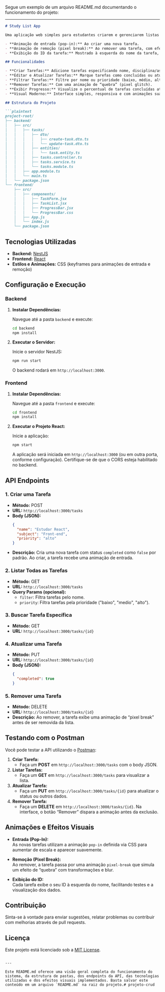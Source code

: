 Segue um exemplo de um arquivo README.md documentando o funcionamento do projeto:

---

```markdown
# Study List App

Uma aplicação web simples para estudantes criarem e gerenciarem listas de estudo. O projeto utiliza **NestJS** no backend e **React** no frontend, com animações para melhorar a experiência do usuário, como:

- **Animação de entrada (pop-in):** Ao criar uma nova tarefa.
- **Animação de remoção (pixel break):** Ao remover uma tarefa, com efeito de “quebra” estilo glitch.
- **Exibição do ID da tarefa:** Mostrado à esquerda do nome da tarefa, facilitando testes e identificação.

## Funcionalidades

- **Criar Tarefas:** Adicione tarefas especificando nome, disciplina/assunto e prioridade.
- **Editar e Atualizar Tarefas:** Marque tarefas como concluídas ou atualize outros dados.
- **Filtrar Tarefas:** Filtre por nome ou prioridade (baixo, médio, alto).
- **Remover Tarefas:** Com uma animação de “quebra” (pixel glitch).
- **Exibir Progresso:** Visualize o percentual de tarefas concluídas através de uma barra de progresso animada.
- **Visual Moderno:** Interface simples, responsiva e com animações suaves.

## Estrutura do Projeto

```plaintext
project-root/
├── backend/
│   ├── src/
│   │   ├── tasks/
│   │   │   ├── dto/
│   │   │   │   ├── create-task.dto.ts
│   │   │   │   └── update-task.dto.ts
│   │   │   ├── entities/
│   │   │   │   └── task.entity.ts
│   │   │   ├── tasks.controller.ts
│   │   │   ├── tasks.service.ts
│   │   │   └── tasks.module.ts
│   │   ├── app.module.ts
│   │   └── main.ts
│   └── package.json
└── frontend/
    ├── src/
    │   ├── components/
    │   │   ├── TaskForm.jsx
    │   │   ├── TaskList.jsx
    │   │   ├── ProgressBar.jsx
    │   │   └── ProgressBar.css
    │   ├── App.js
    │   └── index.js
    └── package.json
```

## Tecnologias Utilizadas

- **Backend:** [NestJS](https://nestjs.com/)
- **Frontend:** [React](https://reactjs.org/)
- **Estilos e Animações:** CSS (keyframes para animações de entrada e remoção)

## Configuração e Execução

### Backend

1. **Instalar Dependências:**

   Navegue até a pasta `backend` e execute:
   ```bash
   cd backend
   npm install
   ```

2. **Executar o Servidor:**

   Inicie o servidor NestJS:
   ```bash
   npm run start
   ```
   O backend rodará em `http://localhost:3000`.

### Frontend

1. **Instalar Dependências:**

   Navegue até a pasta `frontend` e execute:
   ```bash
   cd frontend
   npm install
   ```

2. **Executar o Projeto React:**

   Inicie a aplicação:
   ```bash
   npm start
   ```
   A aplicação será iniciada em `http://localhost:3000` (ou em outra porta, conforme configuração). Certifique-se de que o CORS esteja habilitado no backend.

## API Endpoints

### 1. Criar uma Tarefa
- **Método:** POST  
- **URL:** `http://localhost:3000/tasks`  
- **Body (JSON):**
  ```json
  {
    "name": "Estudar React",
    "subject": "Front-end",
    "priority": "alto"
  }
  ```
- **Descrição:** Cria uma nova tarefa com status `completed` como `false` por padrão. Ao criar, a tarefa recebe uma animação de entrada.

### 2. Listar Todas as Tarefas
- **Método:** GET  
- **URL:** `http://localhost:3000/tasks`  
- **Query Params (opcional):**
  - `filter`: Filtra tarefas pelo nome.
  - `priority`: Filtra tarefas pela prioridade ("baixo", "medio", "alto").

### 3. Buscar Tarefa Específica
- **Método:** GET  
- **URL:** `http://localhost:3000/tasks/{id}`

### 4. Atualizar uma Tarefa
- **Método:** PUT  
- **URL:** `http://localhost:3000/tasks/{id}`  
- **Body (JSON):**
  ```json
  {
    "completed": true
  }
  ```

### 5. Remover uma Tarefa
- **Método:** DELETE  
- **URL:** `http://localhost:3000/tasks/{id}`  
- **Descrição:** Ao remover, a tarefa exibe uma animação de “pixel break” antes de ser removida da lista.

## Testando com o Postman

Você pode testar a API utilizando o [Postman](https://www.postman.com/):

1. **Criar Tarefa:**
   - Faça um **POST** em `http://localhost:3000/tasks` com o body JSON.
2. **Listar Tarefas:**
   - Faça um **GET** em `http://localhost:3000/tasks` para visualizar a lista.
3. **Atualizar Tarefa:**
   - Faça um **PUT** em `http://localhost:3000/tasks/{id}` para atualizar o status ou outros dados.
4. **Remover Tarefa:**
   - Faça um **DELETE** em `http://localhost:3000/tasks/{id}`. Na interface, o botão “Remover” dispara a animação antes da exclusão.

## Animações e Efeitos Visuais

- **Entrada (Pop-In):**  
  As novas tarefas utilizam a animação `pop-in` definida via CSS para aumentar de escala e aparecer suavemente.

- **Remoção (Pixel Break):**  
  Ao remover, a tarefa passa por uma animação `pixel-break` que simula um efeito de “quebra” com transformações e blur.

- **Exibição do ID:**  
  Cada tarefa exibe o seu ID à esquerda do nome, facilitando testes e a visualização dos dados.

## Contribuição

Sinta-se à vontade para enviar sugestões, relatar problemas ou contribuir com melhorias através de pull requests.

## Licença

Este projeto está licenciado sob a [MIT License](LICENSE).

```

---

Este README.md oferece uma visão geral completa do funcionamento do sistema, da estrutura de pastas, dos endpoints da API, das tecnologias utilizadas e dos efeitos visuais implementados. Basta salvar este conteúdo em um arquivo `README.md` na raiz do projeto.#   p r o j e t o - c r u d  
 
